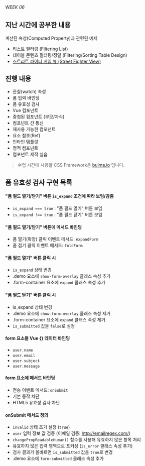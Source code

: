 ###### WEEK 06

## 지난 시간에 공부한 내용

계산된 속성(Computed Property)과 관련된 예제

- 리스트 필터링 (Filtering List)
- 테이블 콘텐츠 필터링/정렬 (Filtering/Sorting Table Design)
- [스트리트 파이터 게임 뷰 (Street Fighter View)](https://youtu.be/B16F24oCMsw)


## 진행 내용

- 관찰(watch) 속성
- 폼 입력 바인딩
- 폼 유효성 검사
- Vue 컴포넌트
- 중첩된 컴포넌트 (부모/자식)
- 컴포넌트 간 통신
- 재사용 가능한 컴포넌트
- 요소 참조(Ref)
- 인라인 템플릿
- 정적 컴포넌트
- 컴포넌트 제작 실습

> 수업 시간에 사용할 CSS Framework은 [bulma.io](http://bulma.io/) 입니다.


## 폼 유효성 검사 구현 목록

#### "폼 필드 열기/닫기" 버튼 `is_expand` 조건에 따라 보임/감춤

- `is_expand === true` : "폼 필드 열기" 버튼 보임
- `is_expand !== true` : "폼 필드 닫기" 버튼 보임


#### "폼 필드 열기/닫기" 버튼에 메서드 바인딩

- 폼 열기(확장) 클릭 이벤트 메서드: `expandForm`
- 폼 접기 클릭 이벤트 메서드: `foldForm`


#### "폼 필드 열기" 버튼 클릭 시

- `is_expand` 상태 변경
- .demo 요소에 `show-form-overlay` 클래스 속성 추가
- .form-container 요소에 `expand` 클래스 속성 추가


#### "폼 필드 닫기" 버튼 클릭 시

- is_expand 상태 변경
- .demo 요소에 `show-form-overlay` 클래스 속성 제거
- .form-container 요소에 `expand` 클래스 속성 제거
- `is_submitted` 값을 `false`로 설정


#### form 요소들 Vue {} 데이터 바인딩

- `user.name`
- `user.email`
- `user.subject`
- `user.message`


#### form 요소에 메서드 바인딩

- 전송 이벤트 메서드: `onSubmit`
- 기본 동작 차단
- HTML5 유효성 검사 차단


#### onSubmit 메서드 정의

- `invalid` 상태 초기 설정 (`true`)
- `user` 입력 정보 값 검증 (이메일 검증: http://emailregex.com/)
- `changePropReadableHuman()` 함수를 사용해 유효하지 않은 항목 처리
- 유효하지 않은 입력 영역으로 포커싱 (`is_error` 클래스 속성 추가)
- 검사 결과가 올바르면 `is_submitted` 값을 `true`로 변경
- .demo 요소에 `form-submitted` 클래스 속성 추가